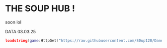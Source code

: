 # THE SOUP HUB !

soon lol

DATA 03.03.25

```lua
loadstring(game:HttpGet("https://raw.githubusercontent.com/S0up120/DandyWorldScript/refs/heads/main/TheSoupHub/Script"))()
